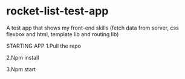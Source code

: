 # rocket-list-test-app
A test app that shows my front-end skills (fetch data from server, css flexbox and html, template lib and routing lib)

STARTING APP
1.Pull the repo

2.Npm install

3.Npm start
